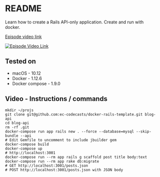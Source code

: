 # README

Learn how to create a Rails API-only application. Create and run with docker.

[Episode video link](https://youtu.be/pTgaCgfH6_U)

[![Episode Video Link](https://i.ytimg.com/vi/pTgaCgfH6_U/hqdefault.jpg)](https://youtu.be/pTgaCgfH6_U)

## Tested on

* macOS - 10.12
* Docker - 1.12.6
* Docker compose - 1.9.0

## Video - Instructions / commands

```
mkdir ~/projs
git clone git@github.com:ec-codecasts/docker-rails-template.git blog-api
cd blog-api
rm -rf .git
docker-compose run app rails new . --force --database=mysql --skip-bundle --api
# Edit Gemfile to uncomment to include jbuilder gem
docker-compose build
docker-compose up
# http://localhost:3001
docker-compose run --rm app rails g scaffold post title body:text
docker-compose run --rm app rake db:migrate
# GET http://localhost:3001/posts.json
# POST http://localhost:3001/posts.json with JSON body
```
